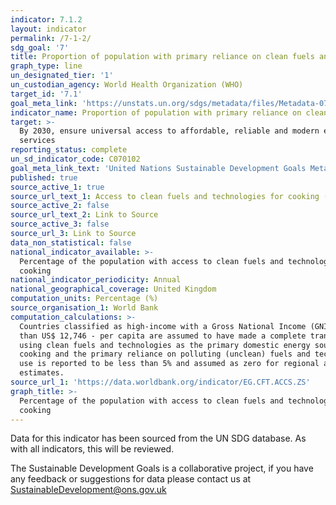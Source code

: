 ```yaml
---
indicator: 7.1.2
layout: indicator
permalink: /7-1-2/
sdg_goal: '7'
title: Proportion of population with primary reliance on clean fuels and technology
graph_type: line
un_designated_tier: '1'
un_custodian_agency: World Health Organization (WHO)
target_id: '7.1'
goal_meta_link: 'https://unstats.un.org/sdgs/metadata/files/Metadata-07-01-02.pdf'
indicator_name: Proportion of population with primary reliance on clean fuels and technology
target: >-
  By 2030, ensure universal access to affordable, reliable and modern energy
  services
reporting_status: complete
un_sd_indicator_code: C070102
goal_meta_link_text: 'United Nations Sustainable Development Goals Metadata: 7.1.2 (pdf 231kB)'
published: true
source_active_1: true
source_url_text_1: Access to clean fuels and technologies for cooking (% of population)
source_active_2: false
source_url_text_2: Link to Source
source_active_3: false
source_url_3: Link to Source
data_non_statistical: false
national_indicator_available: >-
  Percentage of the population with access to clean fuels and technologies for
  cooking
national_indicator_periodicity: Annual
national_geographical_coverage: United Kingdom
computation_units: Percentage (%)
source_organisation_1: World Bank
computation_calculations: >-
  Countries classified as high-income with a Gross National Income (GNI) of more
  than US$ 12,746 - per capita are assumed to have made a complete transition to
  using clean fuels and technologies as the primary domestic energy source for
  cooking and the primary reliance on polluting (unclean) fuels and technologies
  use is reported to be less than 5% and assumed as zero for regional and global
  estimates.
source_url_1: 'https://data.worldbank.org/indicator/EG.CFT.ACCS.ZS'
graph_title: >-
  Percentage of the population with access to clean fuels and technologies for
  cooking
---
```


Data for this indicator has been sourced from the UN SDG database. As with all indicators, this will be reviewed.

The Sustainable Development Goals is a collaborative project, if you have any feedback or suggestions for data please contact us at <SustainableDevelopment@ons.gov.uk>

